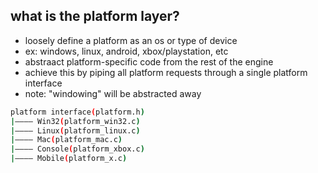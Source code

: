 ## what is the platform layer?

- loosely define a platform as an os or type of device
- ex: windows, linux, android, xbox/playstation, etc
- abstraact platform-specific code from the rest of the engine
- achieve this by piping all platform requests through a single platform interface
- note: "windowing" will be abstracted away


```bash
platform interface(platform.h)
|———— Win32(platform_win32.c)
|———— Linux(platform_linux.c)
|———— Mac(platform_mac.c)
|———— Console(platform_xbox.c)
|———— Mobile(platform_x.c)
```

